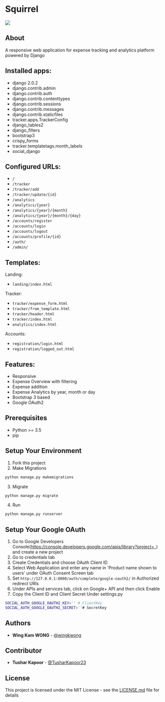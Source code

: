 # Squirrel

![](https://preview.ibb.co/b7GTNS/image.png)

## About
A responsive web application for expense tracking and analytics platform powered by Django

## Installed apps:
* django 2.0.2
* django.contrib.admin
* django.contrib.auth
* django.contrib.contenttypes
* django.contrib.sessions
* django.contrib.messages
* django.contrib.staticfiles
* tracker.apps.TrackerConfig
* django_tables2
* django_filters
* bootstrap3
* crispy_forms
* tracker.templatetags.month_labels
* social_django

## Configured URLs:

* ``/``
* ``/tracker``
* ``/tracker/add``
* ``/tracker/update/{id}``
* ``/analytics``
* ``/analytics/{year}``
* ``/analytics/{year}/{month}``
* ``/analytics/{year}/{month}/{day}``
* ``/accounts/register``
* ``/accounts/login``
* ``/accounts/logout``
* ``/accounts/profile/{id}``
* ``/auth/``
* ``/admin/``

## Templates:

Landing:
* ``landing/index.html``

Tracker:
* ``tracker/expense_form.html``
* ``tracker/from_template.html``
* ``tracker/header.html``
* ``tracker/index.html``
* ``analytics/index.html``

Accounts:
* ``registration/login.html``
* ``registration/logged_out.html``

## Features:

* Responsive 
* Expense Overview with filtering
* Expense addition
* Expense Analytics by year, month or day
* Bootstrap 3 based
* Google OAuth2

## Prerequisites

- Python >= 3.5
- pip

## Setup Your Environment
1. Fork this project
2. Make Migrations
```bash
python manage.py makemigrations
```
3. Migrate
```bash
python manage.py migrate
```
4. Run
```bash
python manage.py runserver
```

## Setup Your Google OAuth
1. Go to Google Developers Console(https://console.developers.google.com/apis/library?project=_) and create a new project
2. Go to credentials tab
3. Create Credentials and choose OAuth Client ID
4. Select Web Application and enter any name in 'Product name shown to users' under OAuth Consent Screen tab
5. Set `http://127.0.0.1:8000/auth/complete/google-oauth2/` in Authorized redirect URIs
6. Under APIs and services tab, click on Google+ API and then click Enable
7. Copy the Client ID and Client Secret Under settings.py
```bash
SOCIAL_AUTH_GOOGLE_OAUTH2_KEY='' # ClientKey
SOCIAL_AUTH_GOOGLE_OAUTH2_SECRET=''# SecretKey
```

## Authors

* **Wing Kam WONG** -  [@wingkwong](https://github.com/wingkwong)

## Contributor

* **Tushar Kapoor** -  [@TusharKapoor23](https://github.com/TusharKapoor23)

## License

This project is licensed under the MIT License - see the [LICENSE.md](LICENSE.md) file for details